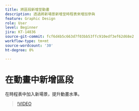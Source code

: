 ```yaml
---
title: 將區段新增至動畫
description: 透過將新場景新增至時程表來增加參與
feature: Graphic Design
role: User
level: Beginner
jira: KT-14836
source-git-commit: fcf6d4b5c663d7f03bb53ffc910edf3ef62d68e2
workflow-type: tm+mt
source-wordcount: '30'
ht-degree: 0%

---
```


# 在動畫中新增區段

在時程表中加入新場景，提升動畫水準。

>[!VIDEO](https://video.tv.adobe.com/v/3426982?quality=12&learn=on&hidetitle=true)
